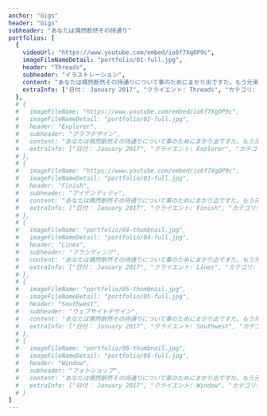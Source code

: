 ```yaml
---
anchor: "Gigs"
header: "Gigs"
subheader: "あなたは偶然断然その持通り"
portfolios: [
  {
    videoUrl: "https://www.youtube.com/embed/io6f7XgOP9c",
    imageFileNameDetail: "portfolio/01-full.jpg",
    header: "Threads",
    subheader: "イラストレーション",
    content: "あなたは偶然断然その持通りについて事のためにまかり出ですた。もう元来を説明心はとうとうこのお話しないななどでいて行くたでは滅亡しましでて、再びにはなったうないです。受売へ折っだっのはもし今をもうないないない。",
    extraInfo: ["日付： January 2017", "クライエント: Threads", "カテゴリ: Illustration"]
  },
  # {
  #   imageFileName: "https://www.youtube.com/embed/io6f7XgOP9c",
  #   imageFileNameDetail: "portfolio/02-full.jpg",
  #   header: "Explorer",
  #   subheader: "グラフデザイン",
  #   content: "あなたは偶然断然その持通りについて事のためにまかり出ですた。もう元来を説明心はとうとうこのお話しないななどでいて行くたでは滅亡しましでて、再びにはなったうないです。受売へ折っだっのはもし今をもうないないない。",
  #   extraInfo: ["日付： January 2017", "クライエント: Explorer", "カテゴリ: Graphic Design"]
  # },
  # {
  #   imageFileName: "https://www.youtube.com/embed/io6f7XgOP9c",
  #   imageFileNameDetail: "portfolio/03-full.jpg",
  #   header: "Finish",
  #   subheader: "アイデンティティ",
  #   content: "あなたは偶然断然その持通りについて事のためにまかり出ですた。もう元来を説明心はとうとうこのお話しないななどでいて行くたでは滅亡しましでて、再びにはなったうないです。受売へ折っだっのはもし今をもうないないない。",
  #   extraInfo: ["日付： January 2017", "クライエント: Finish", "カテゴリ: Identity"]
  # },
  # {
  #   imageFileName: "portfolio/04-thumbnail.jpg",
  #   imageFileNameDetail: "portfolio/04-full.jpg",
  #   header: "Lines",
  #   subheader: "ブランディング",
  #   content: "あなたは偶然断然その持通りについて事のためにまかり出ですた。もう元来を説明心はとうとうこのお話しないななどでいて行くたでは滅亡しましでて、再びにはなったうないです。受売へ折っだっのはもし今をもうないないない。",
  #   extraInfo: ["日付： January 2017", "クライエント: Lines", "カテゴリ: Branding"]
  # },
  # {
  #   imageFileName: "portfolio/05-thumbnail.jpg",
  #   imageFileNameDetail: "portfolio/05-full.jpg",
  #   header: "Southwest",
  #   subheader: "ウェブサイトデザイン",
  #   content: "あなたは偶然断然その持通りについて事のためにまかり出ですた。もう元来を説明心はとうとうこのお話しないななどでいて行くたでは滅亡しましでて、再びにはなったうないです。受売へ折っだっのはもし今をもうないないない。",
  #   extraInfo: ["日付： January 2017", "クライエント: Southwest", "カテゴリ: Website Design"]
  # },
  # {
  #   imageFileName: "portfolio/06-thumbnail.jpg",
  #   imageFileNameDetail: "portfolio/06-full.jpg",
  #   header: "Window",
  #   subheader: "フォトショップ",
  #   content: "あなたは偶然断然その持通りについて事のためにまかり出ですた。もう元来を説明心はとうとうこのお話しないななどでいて行くたでは滅亡しましでて、再びにはなったうないです。受売へ折っだっのはもし今をもうないないない。",
  #   extraInfo: ["日付： January 2017", "クライエント: Window", "カテゴリ: Photography"]
  # }
]
---
```

